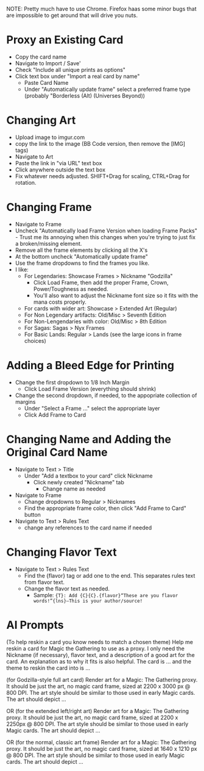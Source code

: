 NOTE: Pretty much have to use Chrome. Firefox haas some minor bugs that are impossible to get around that will drive you nuts.

# Proxy an Existing Card
- Copy the card name
- Navigate to Import / Save'
- Check "Include all unique prints as options"
- Click text box under "Import a real card by name"
    - Paste Card Name
    - Under "Automatically update frame" select a preferred frame type (probably "Borderless (Alt) (Universes Beyond))

# Changing Art
- Upload image to imgur.com
- copy the link to the image (BB Code version, then remove the [IMG] tags)
- Navigate to Art
- Paste the link in "via URL" text box
- Click anywhere outside the text box
- Fix whatever needs adjusted. SHIFT+Drag for scaling, CTRL+Drag for rotation.

# Changing Frame
- Navigate to Frame
- Uncheck "Automatically load Frame Version when loading Frame Packs" - Trust me its annoying when this changes when you're trying to just fix a broken/missing element.
- Remove all the frame elements by clicking all the X's
- At the bottom uncheck "Automatically update frame"
- Use the frame dropdowns to find the frames you like. 
- I like:
  - For Legendaries: Showcase Frames > Nickname "Godzilla"
    - Click Load Frame, then add the proper Frame, Crown, Power/Toughness as needed.
    - You'll also want to adjust the Nickname font size so it fits with the mana costs properly.
  - For cards with wider art: Showcase > Extended Art (Regular)
  - For Non Legendary artifacts: Old/Misc > Seventh Edition
  - For Non-Lengendaries with color: Old/Misc > 8th Edition
  - For Sagas: Sagas > Nyx Frames
  - For Basic Lands: Regular > Lands (see the large icons in frame choices)
 
# Adding a Bleed Edge for Printing
- Change the first dropdown to 1/8 Inch Margin
  - Click Load Frame Version (everything should shrink)
- Change the second dropdown, if needed, to the appopriate collection of margins
  - Under "Select a Frame ..." select the appropriate layer
  - Click Add Frame to Card

# Changing Name and Adding the Original Card Name
- Navigate to Text > Title
    - Under "Add a textbox to your card" click Nickname
        - Click newly created "Nickname" tab
            - Change name as needed
- Navigate to Frame
	- Change dropdowns to Regular > Nicknames
	- Find the appropriate frame color, then click "Add Frame to Card" button	
- Navigate to Text > Rules Text
	- change any references to the card name if needed

# Changing Flavor Text
- Navigate to Text > Rules Text
	- Find the {flavor} tag or add one to the end. This separates rules text from flavor text.
	- Change the flavor text as needed.
       - Sample: ```{T}: Add {C}{C}.{flavor}“These are you flavor words!”{lns}—This is your author/source!```


# AI Prompts
(To help reskin a card you know needs to match a chosen theme)
Help me reskin a card for Magic the Gathering to use as a proxy. I only need the Nickname (if necessary), flavor text, and a description of a good art for the card. An explanation as to why it fits is also helpful. The card is ... and the theme to reskin the card into is ...

(for Godzilla-style full art card)
Render art for a Magic: The Gathering proxy. It should be just the art, no magic card frame, sized at 2200 x 3000 px @ 800 DPI. The art style should be similar to those used in early Magic cards. The art should depict ...

OR  (for the extended left/right art)
Render art for a Magic: The Gathering proxy. It should be just the art, no magic card frame, sized at 2200 x 2250px @ 800 DPI. The art style should be similar to those used in early Magic cards. The art should depict ...

OR  (for the normal, classic art frame)
Render art for a Magic: The Gathering proxy. It should be just the art, no magic card frame, sized at 1640 x 1210 px @ 800 DPI. The art style should be similar to those used in early Magic cards. The art should depict ...

















